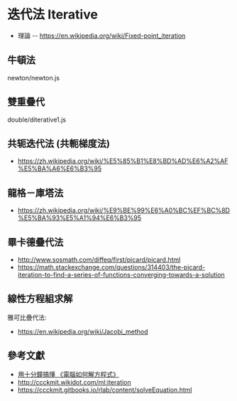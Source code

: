 # 迭代法 Iterative

* 理論 -- https://en.wikipedia.org/wiki/Fixed-point_iteration

## 牛頓法

newton/newton.js


## 雙重疊代

double/diterative1.js 

## 共轭迭代法 (共軛梯度法)

* https://zh.wikipedia.org/wiki/%E5%85%B1%E8%BD%AD%E6%A2%AF%E5%BA%A6%E6%B3%95

## 龍格－庫塔法

* https://zh.wikipedia.org/wiki/%E9%BE%99%E6%A0%BC%EF%BC%8D%E5%BA%93%E5%A1%94%E6%B3%95

## 畢卡德疊代法

* http://www.sosmath.com/diffeq/first/picard/picard.html
* https://math.stackexchange.com/questions/314403/the-picard-iteration-to-find-a-series-of-functions-converging-towards-a-solution

## 線性方程組求解

雅可比疊代法: 

* https://en.wikipedia.org/wiki/Jacobi_method


## 參考文獻

* [用十分鐘搞懂 《電腦如何解方程式》](https://www.slideshare.net/ccckmit/ss-65570387)
* http://ccckmit.wikidot.com/ml:iteration
* https://ccckmit.gitbooks.io/rlab/content/solveEquation.html